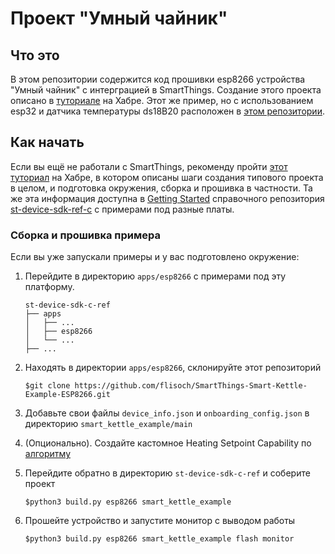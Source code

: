 # Проект "Умный чайник"

## Что это
В этом репозитории содержится код прошивки esp8266 устройства "Умный чайник" с интерграцией в SmartThings. Создание этого проекта описано в [туториале](https://habr.com/ru/company/samsung/blog/573514/) на Хабре. Этот же пример, но с использованием esp32 и датчика температуры ds18B20 расположен в [этом репозитории](https://github.com/flisoch/SmartThings-Smart-Kettle-Example-esp32).
## Как начать
Если вы ещё не работали с SmartThings, рекоменду пройти [этот туториал](https://habr.com/ru/company/samsung/blog/489834/) на Хабре, в котором описаны шаги создания типового проекта в целом, и подготовка окружения, сборка и прошивка в частности. Та же эта информация доступна в [Getting Started](https://github.com/SmartThingsCommunity/st-device-sdk-c-ref/blob/master/doc/getting_started.md) справочного репозитория [st-device-sdk-ref-c](https://github.com/SmartThingsCommunity/st-device-sdk-c-ref) с примерами под разные платы.

### Сборка и прошивка примера
Если вы уже запускали примеры и у вас подготовлено окружение:

1. Перейдите в директорию `apps/esp8266` c примерами под эту платформу.
    ```
    st-device-sdk-c-ref
    ├── apps
    │   ├── ...
    │   ├── esp8266
    │   └── ...
    ├── ...
    ```
2. Находять в директории `apps/esp8266`, склонируйте этот репозиторий
 
   `$git clone https://github.com/flisoch/SmartThings-Smart-Kettle-Example-ESP8266.git`

3. Добавьте свои файлы `device_info.json` и `onboarding_config.json` в директорию `smart_kettle_example/main`

4. (Опционально). Создайте кастомное Heating Setpoint Capability по [алгоритму](https://github.com/flisoch/SmartThings-Smart-Kettle-Example-ESP8266/blob/master/custom-capability/README.md)

5. Перейдите обратно в директорию `st-device-sdk-c-ref` и соберите проект
   
   `$python3 build.py esp8266 smart_kettle_example`
   
6. Прошейте устройство и запустите монитор с выводом работы
   
   `$python3 build.py esp8266 smart_kettle_example flash monitor`
   
